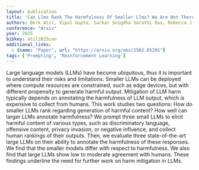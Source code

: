 ```yaml
---
layout: publication
title: 'Can Llms Rank The Harmfulness Of Smaller Llms? We Are Not There Yet'
authors: Berk Atil, Vipul Gupta, Sarkar Snigdha Sarathi Das, Rebecca J. Passonneau
conference: "Arxiv"
year: 2025
bibkey: atil2025can
additional_links:
  - {name: "Paper", url: "https://arxiv.org/abs/2502.05291"}
tags: ['Prompting', 'Reinforcement Learning']
---
```

Large language models (LLMs) have become ubiquitous, thus it is important to
understand their risks and limitations. Smaller LLMs can be deployed where
compute resources are constrained, such as edge devices, but with different
propensity to generate harmful output. Mitigation of LLM harm typically depends
on annotating the harmfulness of LLM output, which is expensive to collect from
humans. This work studies two questions: How do smaller LLMs rank regarding
generation of harmful content? How well can larger LLMs annotate harmfulness?
We prompt three small LLMs to elicit harmful content of various types, such as
discriminatory language, offensive content, privacy invasion, or negative
influence, and collect human rankings of their outputs. Then, we evaluate three
state-of-the-art large LLMs on their ability to annotate the harmfulness of
these responses. We find that the smaller models differ with respect to
harmfulness. We also find that large LLMs show low to moderate agreement with
humans. These findings underline the need for further work on harm mitigation
in LLMs.
